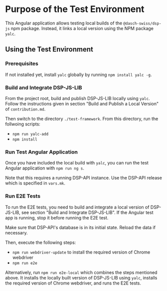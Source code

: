 # Purpose of the Test Environment

This Angular application allows testing local builds of the `@dasch-swiss/dsp-js` npm package.
Instead, it links a local version using the NPM package `yalc`.

## Using the Test Environment

### Prerequisites

If not installed yet, install `yalc` globally by running `npm install yalc -g`.

### Build and Integrate DSP-JS-LIB

From the project root, build and publish DSP-JS-LIB locally using `yalc`.
Follow the instructions given in section "Build and Publish a Local Version" of `contribution.md`.

Then switch to the directory `./test-framework`. 
From this directory, run the follwoing scripts:
- `npm run yalc-add`
- `npm install`

### Run Test Angular Application

Once you have included the local build with `yalc`,
you can run the test Angular application with `npm run ng s`.

Note that this requires a running DSP-API instance.
Use the DSP-API release which is specified in `vars.mk`. 

### Run E2E Tests

To run the E2E tests, you need to build and integrate a local version of DSP-JS-LIB,
see section "Build and Integrate DSP-JS-LIB". 
If the Angular test app is running, stop it before running the E2E test.

Make sure that DSP-API's database is in its initial state. Reload the data if necessary.

Then, execute the following steps:
- `npm run webdriver-update` to install the required version of Chrome webdriver
- `npm run e2e`

Alternatively, run `npm run e2e-local` which combines the steps mentioned above.
It installs the locally built version of DSP-JS-LIB using `yalc`,
installs the required version of Chrome webdriver, and runs the E2E tests. 
